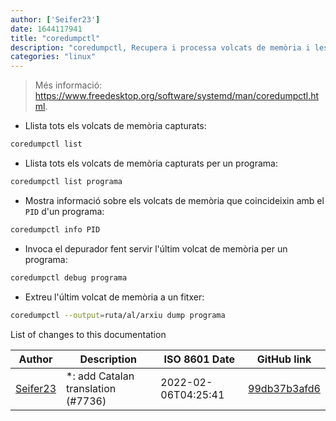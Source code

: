 ```yaml
---
author: ['Seifer23']
date: 1644117941
title: "coredumpctl"
description: "coredumpctl, Recupera i processa volcats de memòria i les seves metadades."
categories: "linux"
---
```

> Més informació: <https://www.freedesktop.org/software/systemd/man/coredumpctl.html>.

- Llista tots els volcats de memòria capturats:

```bash
coredumpctl list
```

- Llista tots els volcats de memòria capturats per un programa:

```bash
coredumpctl list programa
```

- Mostra informació sobre els volcats de memòria que coincideixin amb el `PID` d'un programa:

```bash
coredumpctl info PID
```

- Invoca el depurador fent servir l'últim volcat de memòria per un programa:

```bash
coredumpctl debug programa
```

- Extreu l'últim volcat de memòria a un fitxer:

```bash
coredumpctl --output=ruta/al/arxiu dump programa
```
List of changes to this documentation


Author | Description | ISO 8601 Date | GitHub link
------|-----|-----|-----
[Seifer23](mailto:48915360+Seifer23@users.noreply.github.com) | *: add Catalan translation (#7736) | 2022-02-06T04:25:41 | [99db37b3afd6](https://github.com/tldr-pages/tldr/commit/99db37b3afd6dba836a6d94e4688601fdb3bac98)

